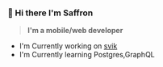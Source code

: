 ### 👋 Hi there I'm Saffron
>**I'm a mobile/web developer**
- I'm Currently working on [svik]
- I'm Currently learning Postgres,GraphQL

 [#flutter]: https://flutter.dev
 [svik]: https://svik-app.web.app
